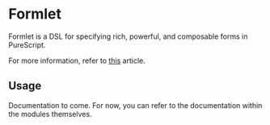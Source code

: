 # Formlet

Formlet is a DSL for specifying rich, powerful, and composable forms in PureScript.

For more information, refer to [this][article] article.

## Usage

Documentation to come. For now, you can refer to the documentation within the modules themselves.

[article]: https://medium.com/fuzzy-sharp/building-a-type-safe-embedded-dsl-for-form-components-with-validation-e7ffaaf537e4
